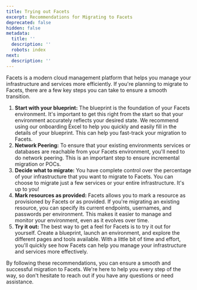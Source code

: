 ```yaml
---
title: Trying out Facets
excerpt: Recommendations for Migrating to Facets
deprecated: false
hidden: false
metadata:
  title: ''
  description: ''
  robots: index
next:
  description: ''
---
```

Facets is a modern cloud management platform that helps you manage your infrastructure and services more efficiently. If you're planning to migrate to Facets, there are a few key steps you can take to ensure a smooth transition.

1. **Start with your blueprint:** The blueprint is the foundation of your Facets environment. It's important to get this right from the start so that your environment accurately reflects your desired state. We recommend using our onboarding Excel to help you quickly and easily fill in the details of your blueprint. This can help you fast-track your migration to Facets.
2. **Network Peering:** To ensure that your existing environments services or databases are reachable from your Facets environment, you'll need to do network peering. This is an important step to ensure incremental migration or POCs.
3. **Decide what to migrate:** You have complete control over the percentage of your infrastructure that you want to migrate to Facets. You can choose to migrate just a few services or your entire infrastructure. It's up to you!
4. **Mark resources as provided:** Facets allows you to mark a resource as provisioned by Facets or as provided. If you're migrating an existing resource, you can specify its current endpoints, usernames, and passwords per environment. This makes it easier to manage and monitor your environment, even as it evolves over time.
5. **Try it out:** The best way to get a feel for Facets is to try it out for yourself. Create a blueprint, launch an environment, and explore the different pages and tools available. With a little bit of time and effort, you'll quickly see how Facets can help you manage your infrastructure and services more effectively.

By following these recommendations, you can ensure a smooth and successful migration to Facets. We're here to help you every step of the way, so don't hesitate to reach out if you have any questions or need assistance.
